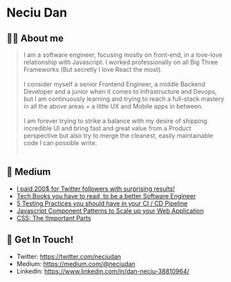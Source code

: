 # Neciu Dan

## 👨‍💻 About me

> I am a software engineer, focusing mostly on front-end, in a love-love relationship with Javascript. I worked professionally on all Big Three Frameworks (But secretly I love React the most). 
> <br/> <br/> I consider myself a senior Frontend Engineer, a middle Backend Developer and a junior when it comes to Infrastructure and Devops, but I am continuously learning and trying to reach a full-stack mastery in all the above areas + a little UX and Mobile apps in between. 
> <br/> <br/> I am forever trying to strike a balance with my desire of shipping incredible UI and bring fast and great value from a Product perspective but also try to merge the cleanest, easily maintainable code I can possible write. 
> <br/><br/>


## 📝 Medium 

<!-- BLOG-POST-LIST:START -->
- [I paid 200$ for Twitter followers with surprising results!](https://medium.com/@neciudan/i-paid-200-for-twitter-followers-with-surprising-results-69beddefb16e?source=rss-f60e2d2c3efb------2)
- [Tech Books you have to read, to be a better Software Engineer](https://medium.com/@neciudan/tech-books-you-have-to-read-to-be-a-better-software-engineer-bc719127c218?source=rss-f60e2d2c3efb------2)
- [5 Testing Practices you should have in your CI / CD Pipeline](https://medium.com/@neciudan/5-testing-practices-you-should-have-in-your-ci-cd-pipeline-399dcbdfed6a?source=rss-f60e2d2c3efb------2)
- [Javascript Component Patterns to Scale up your Web Application](https://betterprogramming.pub/javascript-component-patterns-to-scale-up-your-web-application-4903a2d9c735?source=rss-f60e2d2c3efb------2)
- [CSS: The !Important Parts](https://betterprogramming.pub/css-the-important-parts-75132f78116?source=rss-f60e2d2c3efb------2)
<!-- BLOG-POST-LIST:END -->


## 📮 Get In Touch!
- Twitter: https://twitter.com/neciudan
- Medium: https://medium.com/@neciudan
- LinkedIn: https://www.linkedin.com/in/dan-neciu-38810964/
